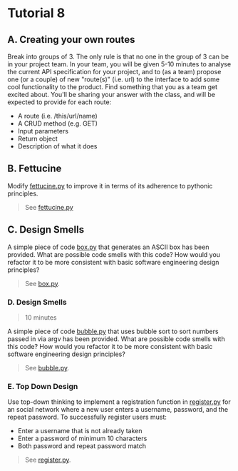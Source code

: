 # Tutorial 8

## A. Creating your own routes

Break into groups of 3. The only rule is that no one in the group of 3 can be in your project team. In your team, you will be given 5-10 minutes to analyse the current API specification for your project, and to (as a team) propose one (or a couple) of new "route(s)" (i.e. url) to the interface to add some cool functionality to the product. Find something that you as a team get excited about. You'll be sharing your answer with the class, and will be expected to provide for each route:
  * A route (i.e. /this/url/name)
  * A CRUD method (e.g. GET)
  * Input parameters
  * Return object
  * Description of what it does

## B. Fettucine

Modify [fettucine.py](fettucine.py) to improve it in terms of its adherence to pythonic principles.

> See [fettucine.py](solutions/fettucine.py)

## C. Design Smells

A simple piece of code [box.py](box.py) that generates an ASCII box has been provided. What are possible code smells with this code? How would you refactor it to be more consistent with basic software engineering design principles?

> See [box.py](solutions/box.py).

### D. Design Smells

> 10 minutes

A simple piece of code [bubble.py](bubble.py) that uses bubble sort to sort numbers passed in via argv has been provided. What are possible code smells with this code? How would you refactor it to be more consistent with basic software engineering design principles?

> See [bubble.py](solutions/bubble.py).

### E. Top Down Design

Use top-down thinking to implement a registration function in [register.py](register.py) for an social network where a new user enters a username, password, and the repeat password. To successfully register users must:
* Enter a username that is not already taken
* Enter a password of minimum 10 characters
* Both password and repeat password match

> See [register.py](solutions/register.py).